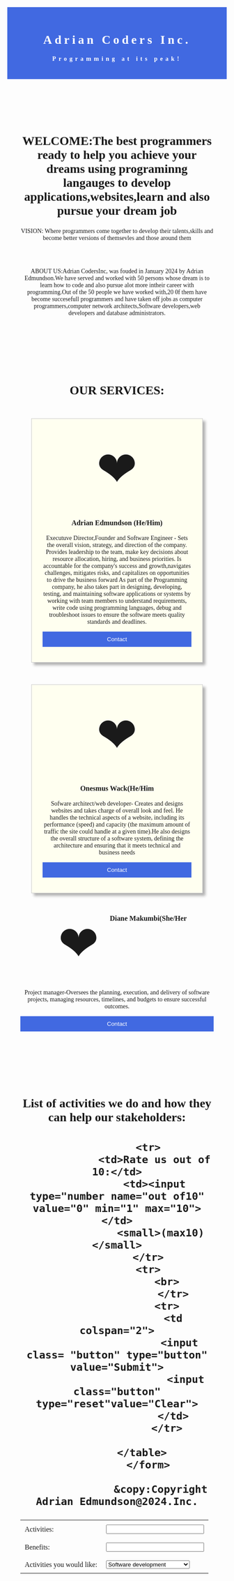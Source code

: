 <head>
  <style>
    body {
      font-family: tahoma;
      text-align: center;
    }
    header {
      letter-spacing: 6px;
      background-color: royalblue;
      padding: 20px;
      color: white;
    }
    h2 {
      font-size: 2em;
      width: 100%;
    }
    section {
      padding: 30px;
      margin-bottom: 40px;
    }
    .container {
      display: flex;
      justify-content: center;
      flex-wrap: wrap;
    }
    .card {
      border: 1px solid #ccc;
      background-color: ivory;
      margin: 25px;
      padding: 25px;
      box-shadow: 6px 6px 6px rgba(0, 0, 0, 0.3);
    }
    .icons {
      font-size: 8em;
      padding: 25px;
    }
    button, .button {
      background: royalblue;
      border: 0;
      color: white;
      padding: 10px;
      width: 100%;
      margin-bottom: 10px;
    }
    td{
      padding:10px;
      }
    table{
      margin:auto;
      }
    
    @media screen and min width: 50em) {
      .card {
        flex-basis: 325px;
      }
      header h1 {
        font-size: 5em;
      }
    }
  </style>
</head>

<body>
  <header>
    <h1>Adrian Coders Inc.</h1>
    <h4>Programming at its peak!</h4>
  </header>
  <section>
    <h2>WELCOME:The best programmers ready to help you achieve your dreams using programinng langauges to develop applications,websites,learn and also pursue your dream job</h2>
    <p>VISION: Where programmers come together to develop their talents,skills and become better versions of themsevles and those around them</p>
    <br><br>
    <p>ABOUT US:Adrian CodersInc, was fouded in January 2024 by Adrian Edmundson.We have served and worked with 50 persons whose dream is to learn how to code and also pursue alot more intheir career with programming.Out of the 50 people we have worked with,20 0f them have become succesefull programmers and have taken off jobs as computer programmers,computer network architects,Software developers,web developers and database administrators.</p>
  </section>
  <section class="container">
    <h2>OUR SERVICES: </h2>
    <article class="card">
      <div class="icons"> &#10084;</div>
      <h3>Adrian Edmundson (He/Him) </h3>
      <p>Executuve Director,Founder and Software Engineer - Sets the overall vision, strategy, and direction of the company. Provides leadership to the team, make key decisions about resource allocation, hiring, and business priorities. Is accountable for the company's success and growth,navigates challenges, mitigates risks, and capitalizes on opportunities to drive the business forward
As part of the Programming company, he also takes part in designing, developing, testing, and maintaining software applications or systems by working with team members to understand requirements, write code using programming languages, debug and troubleshoot issues to ensure the software meets quality standards and deadlines.</p>
      <button> Contact </button>
    </article>
    <article class="card">
      <div class="icons"> &#10084;</div>
      <h3>Onesmus Wack(He/Him</h3>
      <p>Sofware architect/web developer- Creates and designs websites and takes charge of overall look and feel. He  handles the technical aspects of a website, including its performance (speed) and capacity (the maximum amount of traffic the site could handle at a given time).He also designs the overall structure of a software system, defining the architecture and ensuring that it meets technical and business needs</p>
      <button> Contact </button
      <article class="card"></article>
    <div class="icons">&#10084;</div>
       <h3>Diane Makumbi(She/Her</h3>
      <p> Project manager-Oversees the planning, execution, and delivery of software projects, managing resources, timelines, and budgets to ensure successful outcomes.</p>
    <button>Contact</button>
    </article>
  </section>
        <Section>
          <h2>List of activities we do and how they can help our stakeholders:<h2>
            <form id="my-form">
            <table>
              <tr>
                <td>Activities:</td>
                <td><input type="text" size="25"activity="my-activity"> </td>
              </tr>
              <tr>
                <td>Benefits:</td>
                <td><input type="text"size="25" benefit="my-benefits"></td>
              </tr>
              <tr>
                <td>Activities you would like:</td>
                <td>
                  <select name="activities of choice">
                    <option>Software development</option>
                    <option>Web development</option>
                    <option>Software architect</option>
                    <option>project managment</option>
                    <option>Overall software engineering</option>
                  </select>
                </td>
              </tr>
              
              <tr>
                <td>Rate us out of 10:</td>
                <td><input type="number name="out of10" value="0" min="1" max="10"></td>
                  <small>(max10)</small>
              </tr>
              <tr>
                    <br>
                      </tr>
                    <tr>
                      <td colspan="2">
                        <input class= "button" type="button" value="Submit">
                          <input class="button" type="reset"value="Clear">
                      </td>
                    </tr>
              
            </table>
              </form>
</body>
  
                  
                  
                  &copy:Copyright Adrian Edmundson@2024.Inc.
